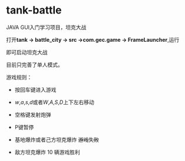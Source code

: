 # tank-battle
JAVA GUI入门学习项目，坦克大战

打开**tank -> battle_city -> src ->com.gec.game -> FrameLauncher**,运行

即可启动坦克大战

目前只完善了单人模式。

游戏规则：

- 按回车键进入游戏

- *w*,*a*,*s*,*d*或者*W*,*A*,*S*,*D*上下左右移动
- 空格键发射炮弹
- P键暂停
- 基地爆炸或者己方坦克爆炸   ~~游戏失败~~
- 敌方坦克爆炸 10 辆游戏胜利